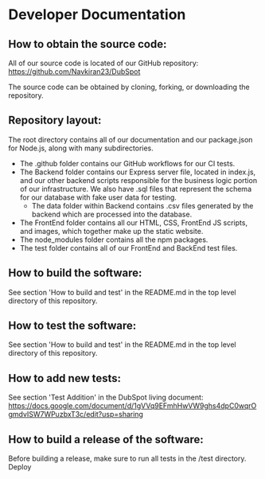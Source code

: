 # Developer Documentation
## How to obtain the source code:
All of our source code is located of our GitHub repository: https://github.com/Navkiran23/DubSpot 

The source code can be obtained by cloning, forking, or downloading the repository.

## Repository layout:
The root directory contains all of our documentation and our package.json for Node.js, along with many subdirectories. 
 - The .github folder contains our GitHub workflows for our CI tests. 
 - The Backend folder contains our Express server file, located in index.js, and our 
other backend scripts responsible for the business logic portion of our infrastructure. We also have .sql files 
that represent the schema for our database with fake user data for testing. 
   - The data folder within Backend contains .csv files generated by the backend which are 
   processed into the database. 
 - The FrontEnd folder contains all our HTML, CSS, FrontEnd JS scripts, and images, which together 
   make up the static website. 
 - The node_modules folder contains all the npm packages.
 - The test folder contains all of our FrontEnd and BackEnd test files.
## How to build the software:
See section 'How to build and test' in the README.md in the top level directory of this repository. 

## How to test the software:
See section 'How to build and test' in the README.md in the top level directory of this repository.

## How to add new tests:
See section 'Test Addition' in the DubSpot living document: https://docs.google.com/document/d/1gVVq9EFmhHwVW9ghs4dpC0wqrOgmdvISW7WPuzbxT3c/edit?usp=sharing

## How to build a release of the software:
Before building a release, make sure to run all tests in the /test directory. 
Deploy 
